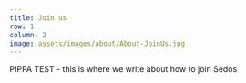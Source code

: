 ```yaml
---
title: Join us
row: 1
column: 2
image: assets/images/about/About-JoinUs.jpg
---
```

PIPPA TEST - this is where we write about how to join Sedos
